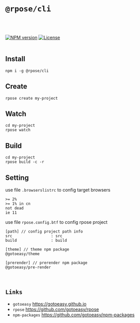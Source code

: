 # `@rpose/cli`
<br>
<br>

[![NPM version](https://img.shields.io/npm/v/@rpose/cli.svg)](https://www.npmjs.com/package/@rpose/cli)
[![License](https://img.shields.io/badge/License-MIT-brightgreen.svg)](https://github.com/gotoeasy/rpose/blob/master/LICENSE)
<br>
<br>

## Install
```
npm i -g @rpose/cli
```

## Create
```
rpose create my-project
```

## Watch
```
cd my-project
rpose watch
```

## Build
```
cd my-project
rpose build -c -r
```

## Setting
use file `.browserslistrc` to config target browsers
```
>= 2%
>= 1% in cn
not dead
ie 11
```

use file `rpose.config.btf` to config rpose project
```
[path] // config project path info
src                 : src
build               : build

[theme] // theme npm package
@gotoeasy/theme

[prerender] // prerender npm package
@gotoeasy/pre-render
```


<br>

## `Links`
* `gotoeasy` https://gotoeasy.github.io
* `rpose` https://github.com/gotoeasy/rpose
* `npm-packages` https://github.com/gotoeasy/npm-packages

